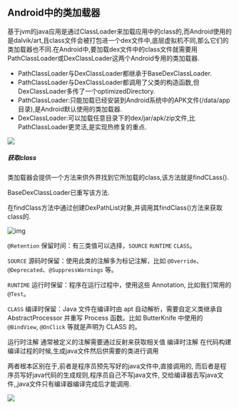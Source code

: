 ## Android中的类加载器

基于jvm的java应用是通过ClassLoader来加载应用中的class的,而Android使用的是dalvik/art,且class文件会被打包进一个dex文件中,底层虚拟机不同,那么它们的类加载器也不同.在Android中,要加载dex文件中的class文件就需要用PathClassLoader或DexClassLoader这两个Android专用的类加载器.

- PathClassLoader与DexClassLoader都继承于BaseDexClassLoader.
- PathClassLoader与DexClassLoader都调用了父类的构造函数,但DexClassLoader多传了一个optimizedDirectory.
- PathClassLoader:只能加载已经安装到Android系统中的APK文件(/data/app目录),是Android默认使用的类加载器.
- DexClassLoader:可以加载任意目录下的dex/jar/apk/zip文件,比PathClassLoader更灵活,是实现热修复的重点.

![](http://mmbiz.qpic.cn/mmbiz_png/CvQa8Yf8vq1bx8VextvLyA0FwntMh0dDePUcG8sKLyEkRqibPZoZBUJpkspg6eL96D53URfOLaQib2fPVIG8yuOQ/640?wx_fmt=png&wxfrom=5&wx_lazy=1)

##### 获取class

类加载器会提供一个方法来供外界找到它所加载的class,该方法就是findCLass().

BaseDexClassLoader已重写该方法.

在findClass方法中通过创建DexPathList对象,并调用其findClass()方法来获取class的.

![img](http://mmbiz.qpic.cn/mmbiz_png/CvQa8Yf8vq1bx8VextvLyA0FwntMh0dD4ibUMs6eW9aKVWynh5oKgAsbPO1H9tt1KRWHfTycvxM5m6S8JCsFbiag/640?wx_fmt=png&wxfrom=5&wx_lazy=1)



`@Retention` 保留时间：有三类值可以选择，`SOURCE`  `RUNTIME` `CLASS`。

`SOURCE` 源码时保留：使用此类的注解多为标记注解，比如 `@Override`、`@Deprecated`、`@SuppressWarnings` 等。

`RUNTIME` 运行时保留：程序在运行过程中，使用这些 Annotation, 比如我们常用的 `@Test`。

`CLASS` 编译时保留：Java 文件在编译时由 apt 自动解析，需要自定义类继承自 AbstractProcessor 并重写 Process 函数。比如 ButterKnife 中使用的  `@BindView`, `@OnClick` 等就是声明为 CLASS 的。

运行时注解
通常被定义的注解需要通过反射来获取相关值
编译时注解
在代码构建编译过程的时候,生成java文件然后供需要的类进行调用

两者根本区别在于,前者是程序员预先写好的java文件中,直接调用的,
而后者是程序员写好java代码的生成规则,程序员自己不写java文件,
交给编译器去写java文件,,java文件只有编译器编译完成后才能调用.



![](https://upload-images.jianshu.io/upload_images/5494434-7595d360becab148?imageMogr2/auto-orient/strip%7CimageView2/2/w/814)